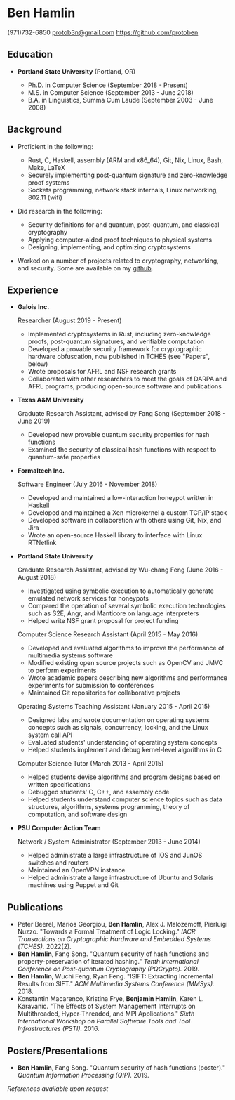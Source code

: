 Ben Hamlin
==========

(971)732-6850
<protob3n@gmail.com>
<https://github.com/protoben>


Education
---------

*   **Portland State University** (Portland, OR)

    + Ph.D. in Computer Science (September 2018 - Present)
    + M.S. in Computer Science (September 2013 - June 2018)
    + B.A. in Linguistics, Summa Cum Laude (September 2003 - June 2008)


Background
-----------

* Proficient in the following:
    + Rust, C, Haskell, assembly (ARM and x86\_64), Git, Nix, Linux, Bash, Make, LaTeX
    + Securely implementing post-quantum signature and zero-knowledge proof systems
    + Sockets programming, network stack internals, Linux networking, 802.11 (wifi)

* Did research in the following:
    + Security definitions for and quantum, post-quantum, and classical cryptography
    + Applying computer-aided proof techniques to physical systems
    + Designing, implementing, and optimizing cryptosystems

* Worked on a number of projects related to cryptography, networking, and
  security. Some are available on my [github](https://github.com/protoben).


Experience
----------

*   **Galois Inc.**

    Researcher (August 2019 - Present)

    + Implemented cryptosystems in Rust, including zero-knowledge proofs,
      post-quantum signatures, and verifiable computation
    + Developed a provable security framework for cryptographic hardware
      obfuscation, now published in TCHES (see "Papers", below)
    + Wrote proposals for AFRL and NSF research grants
    + Collaborated with other researchers to meet the goals of DARPA and
      AFRL programs, producing open-source software and publications

*   **Texas A&M University**

    Graduate Research Assistant, advised by Fang Song (September 2018 - June 2019)

    + Developed new provable quantum security properties for hash functions
    + Examined the security of classical hash functions with respect to
      quantum-safe properties

*   **Formaltech Inc.**

    Software Engineer (July 2016 - November 2018)

    + Developed and maintained a low-interaction honeypot written in Haskell
    + Developed and maintained a Xen microkernel a custom TCP/IP stack
    + Developed software in collaboration with others using Git, Nix, and Jira
    + Wrote an open-source Haskell library to interface with Linux RTNetlink

*   **Portland State University**

    Graduate Research Assistant, advised by Wu-chang Feng (June 2016 - August 2018)

    + Investigated using symbolic execution to automatically generate emulated
      network services for honeypots
    + Compared the operation of several symbolic execution technologies such as
      S2E, Angr, and Manticore on language interpreters
    + Helped write NSF grant proposal for project funding

    Computer Science Research Assistant (April 2015 - May 2016)

    + Developed and evaluated algorithms to improve the performance of
      multimedia systems software
    + Modified existing open source projects such as OpenCV and JMVC to
      perform experiments
    + Wrote academic papers describing new algorithms and performance
      experiments for submission to conferences
    + Maintained Git repositories for collaborative projects

    Operating Systems Teaching Assistant (January 2015 - April 2015)

    + Designed labs and wrote documentation on operating systems concepts
      such as signals, concurrency, locking, and the Linux system call API
    + Evaluated students' understanding of operating system concepts
    + Helped students implement and debug kernel-level algorithms in C

    Computer Science Tutor (March 2013 - April 2015)

    + Helped students devise algorithms and program designs based on written
      specifications
    + Debugged students' C, C++, and assembly code
    + Helped students understand computer science topics such as data
      structures, algorithms, systems programming, theory of computation, and
      software design

*   **PSU Computer Action Team**

    Network / System Administrator (September 2013 - June 2014)

    + Helped administrate a large infrastructure of IOS and JunOS switches and
      routers
    + Maintained an OpenVPN instance
    + Helped administrate a large infrastructure of Ubuntu and Solaris machines
      using Puppet and Git


Publications
------------

* Peter Beerel, Marios Georgiou, **Ben Hamlin**, Alex J. Malozemoff, Pierluigi
  Nuzzo. "Towards a Formal Treatment of Logic Locking." *IACR Transactions on
  Cryptographic Hardware and Embedded Systems (TCHES).* 2022(2).
* **Ben Hamlin**, Fang Song. "Quantum security of hash functions and
  property-preservation of iterated hashing." *Tenth International Conference on
  Post-quantum Cryptography (PQCrypto).* 2019.
* **Ben Hamlin**, Wuchi Feng, Ryan Feng. "ISIFT: Extracting Incremental Results
  from SIFT." *ACM Multimedia Systems Conference (MMSys).* 2018.
* Konstantin Macarenco, Kristina Frye, **Benjamin Hamlin**, Karen L. Karavanic.
  "The Effects of System Management Interrupts on Multithreaded, Hyper-Threaded,
  and MPI Applications." *Sixth International Workshop on Parallel Software
  Tools and Tool Infrastructures (PSTI).* 2016.


Posters/Presentations
---------------------

* **Ben Hamlin**, Fang Song. "Quantum security of hash functions (poster)."
  *Quantum Information Processing (QIP).* 2019.


*References available upon request*
